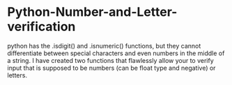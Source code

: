 # Python-Number-and-Letter-verification
python has the .isdigit() and .isnumeric() functions, but they cannot differentiate between special characters and even numbers in the middle of a string. I have created two functions that flawlessly allow your to verify input that is supposed to be  numbers (can be float type and negative) or letters.  
